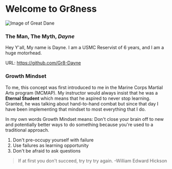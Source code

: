 # Welcome to Gr8ness

![Image of Great Dane](https://i.pinimg.com/originals/8b/42/c3/8b42c3c79331afa0b4fdf41628067029.jpg)

### The Man, The Myth, *Dayne*

Hey Y'all, My name is Dayne. I am a USMC Reservist of 6 years, and I am a huge motorhead. 

URL: https://github.com/Gr8-Dayne

### **Growth Mindset**

To me, this concept was first introduced to me in the Marine Corps Martial Arts program (MCMAP). My instructor would always insist that he was a **Eternal Student** which means that he aspired to never stop learning. Granted, he was talking about hand-to-hand combat but since that day I have been implementing that mindset to most everything that I do. 

In my own words Growth Mindset means: Don't close your brain off to new and potentially better ways to do something because you're used to a traditional approach.

1. Don't pre-occupy yourself with failure
2. Use failures as learning opportunity
3. Don't be afraid to ask questions

>If at first you don't succeed, try try try again.
-William Edward Hickson
